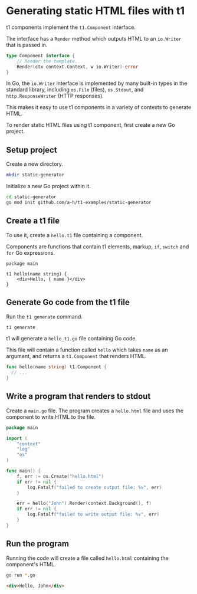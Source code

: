 # Generating static HTML files with t1

t1 components implement the `t1.Component` interface.

The interface has a `Render` method which outputs HTML to an `io.Writer` that is passed in.

```go
type Component interface {
	// Render the template.
	Render(ctx context.Context, w io.Writer) error
}
```

In Go, the `io.Writer` interface is implemented by many built-in types in the standard library, including `os.File` (files), `os.Stdout`, and `http.ResponseWriter` (HTTP responses).

This makes it easy to use t1 components in a variety of contexts to generate HTML.

To render static HTML files using t1 component, first create a new Go project.

## Setup project

Create a new directory.

```sh
mkdir static-generator
```

Initialize a new Go project within it.

```sh
cd static-generator
go mod init github.com/a-h/t1-examples/static-generator
```

## Create a t1 file

To use it, create a `hello.t1` file containing a component.

Components are functions that contain t1 elements, markup, `if`, `switch` and `for` Go expressions.

```t1 title="hello.t1"
package main

t1 hello(name string) {
	<div>Hello, { name }</div>
}
```

## Generate Go code from the t1 file

Run the `t1 generate` command.

```sh
t1 generate
```

t1 will generate a `hello_t1.go` file containing Go code.

This file will contain a function called `hello` which takes `name` as an argument, and returns a `t1.Component` that renders HTML.

```go
func hello(name string) t1.Component {
  // ...
}
```

## Write a program that renders to stdout

Create a `main.go` file. The program creates a `hello.html` file and uses the component to write HTML to the file.

```go title="main.go"
package main

import (
	"context"
	"log"
	"os"
)

func main() {
	f, err := os.Create("hello.html")
	if err != nil {
		log.Fatalf("failed to create output file: %v", err)
	}

	err = hello("John").Render(context.Background(), f)
	if err != nil {
		log.Fatalf("failed to write output file: %v", err)
	}
}
```

## Run the program

Running the code will create a file called `hello.html` containing the component's HTML.

```sh
go run *.go
```

```html title="hello.html"
<div>Hello, John</div>
```
